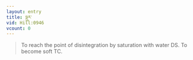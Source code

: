 ```yaml
---
layout: entry
title: ལྡུར་
vid: Hill:0946
vcount: 0
---
```

> To reach the point of disintegration by saturation with water DS\. To become soft TC\.



